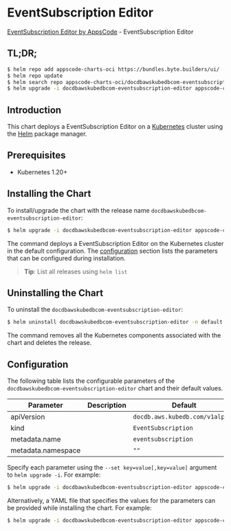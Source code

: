 # EventSubscription Editor

[EventSubscription Editor by AppsCode](https://appscode.com) - EventSubscription Editor

## TL;DR;

```bash
$ helm repo add appscode-charts-oci https://bundles.byte.builders/ui/
$ helm repo update
$ helm search repo appscode-charts-oci/docdbawskubedbcom-eventsubscription-editor --version=v0.7.0
$ helm upgrade -i docdbawskubedbcom-eventsubscription-editor appscode-charts-oci/docdbawskubedbcom-eventsubscription-editor -n default --create-namespace --version=v0.7.0
```

## Introduction

This chart deploys a EventSubscription Editor on a [Kubernetes](http://kubernetes.io) cluster using the [Helm](https://helm.sh) package manager.

## Prerequisites

- Kubernetes 1.20+

## Installing the Chart

To install/upgrade the chart with the release name `docdbawskubedbcom-eventsubscription-editor`:

```bash
$ helm upgrade -i docdbawskubedbcom-eventsubscription-editor appscode-charts-oci/docdbawskubedbcom-eventsubscription-editor -n default --create-namespace --version=v0.7.0
```

The command deploys a EventSubscription Editor on the Kubernetes cluster in the default configuration. The [configuration](#configuration) section lists the parameters that can be configured during installation.

> **Tip**: List all releases using `helm list`

## Uninstalling the Chart

To uninstall the `docdbawskubedbcom-eventsubscription-editor`:

```bash
$ helm uninstall docdbawskubedbcom-eventsubscription-editor -n default
```

The command removes all the Kubernetes components associated with the chart and deletes the release.

## Configuration

The following table lists the configurable parameters of the `docdbawskubedbcom-eventsubscription-editor` chart and their default values.

|     Parameter      | Description |                  Default                   |
|--------------------|-------------|--------------------------------------------|
| apiVersion         |             | <code>docdb.aws.kubedb.com/v1alpha1</code> |
| kind               |             | <code>EventSubscription</code>             |
| metadata.name      |             | <code>eventsubscription</code>             |
| metadata.namespace |             | <code>""</code>                            |


Specify each parameter using the `--set key=value[,key=value]` argument to `helm upgrade -i`. For example:

```bash
$ helm upgrade -i docdbawskubedbcom-eventsubscription-editor appscode-charts-oci/docdbawskubedbcom-eventsubscription-editor -n default --create-namespace --version=v0.7.0 --set apiVersion=docdb.aws.kubedb.com/v1alpha1
```

Alternatively, a YAML file that specifies the values for the parameters can be provided while
installing the chart. For example:

```bash
$ helm upgrade -i docdbawskubedbcom-eventsubscription-editor appscode-charts-oci/docdbawskubedbcom-eventsubscription-editor -n default --create-namespace --version=v0.7.0 --values values.yaml
```
